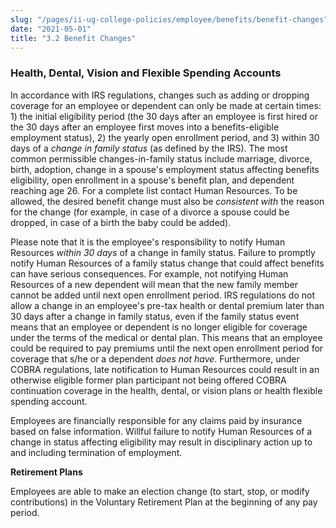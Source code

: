 ```yaml
---
slug: "/pages/ii-ug-college-policies/employee/benefits/benefit-changes"
date: "2021-05-01"
title: "3.2 Benefit Changes"
---
```


### Health, Dental, Vision and Flexible Spending Accounts

In accordance with IRS regulations, changes such as adding or dropping coverage for an employee or dependent can only be made at certain times: 1) the initial eligibility period (the 30 days after an employee is first hired or the 30 days after an employee first moves into a benefits-eligible employment status), 2) the yearly open enrollment period, and 3) within 30 days of a _change in family status_ (as defined by the IRS). The most common permissible changes-in-family status include marriage, divorce, birth, adoption, change in a spouse's employment status affecting benefits eligibility, open enrollment in a spouse's benefit plan, and dependent reaching age 26\. For a complete list contact Human Resources. To be allowed, the desired benefit change must also be _consistent with_ the reason for the change (for example, in case of a divorce a spouse could be dropped, in case of a birth the baby could be added).

Please note that it is the employee's responsibility to notify Human Resources _within 30 days_ of a change in family status. Failure to promptly notify Human Resources of a family status change that could affect benefits can have serious consequences. For example, not notifying Human Resources of a new dependent will mean that the new family member cannot be added until next open enrollment period. IRS regulations do not allow a change in an employee's pre-tax health or dental premium later than 30 days after a change in family status, even if the family status event means that an employee or dependent is no longer eligible for coverage under the terms of the medical or dental plan. This means that an employee could be required to pay premiums until the next open enrollment period for coverage that s/he or a dependent _does not have_. Furthermore, under COBRA regulations, late notification to Human Resources could result in an otherwise eligible former plan participant not being offered COBRA continuation coverage in the health, dental, or vision plans or health flexible spending account.

Employees are financially responsible for any claims paid by insurance based on false information. Willful failure to notify Human Resources of a change in status affecting eligibility may result in disciplinary action up to and including termination of employment.

**Retirement Plans**

Employees are able to make an election change (to start, stop, or modify contributions) in the Voluntary Retirement Plan at the beginning of any pay period.